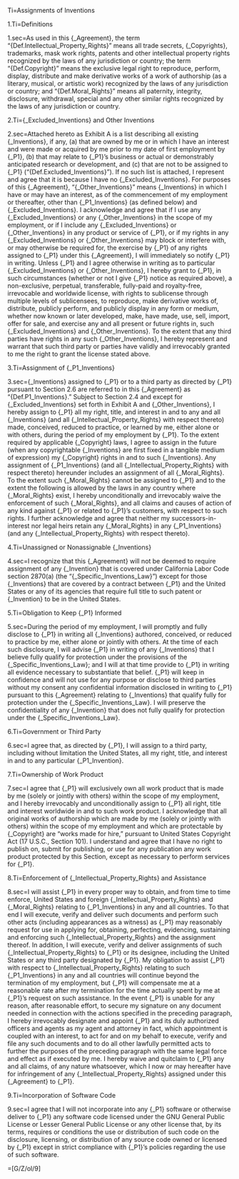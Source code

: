 Ti=Assignments of Inventions

1.Ti=Definitions

1.sec=As used in this {_Agreement}, the term “{Def.Intellectual_Property_Rights}” means all trade secrets, {_Copyrights}, trademarks, mask work rights, patents and other intellectual property rights recognized by the laws of any jurisdiction or country; the term “{Def.Copyright}” means the exclusive legal right to reproduce, perform, display, distribute and make derivative works of a work of authorship (as a literary, musical, or artistic work) recognized by the laws of any jurisdiction or country; and “{Def.Moral_Rights}” means all paternity, integrity, disclosure, withdrawal, special and any other similar rights recognized by the laws of any jurisdiction or country.

2.Ti={_Excluded_Inventions} and Other Inventions

2.sec=Attached hereto as Exhibit A is a list describing all existing {_Inventions}, if any, (a) that are owned by me or in which I have an interest and were made or acquired by me prior to my date of first employment by {_P1}, (b) that may relate to {_P1}’s business or actual or demonstrably anticipated research or development, and (c) that are not to be assigned to {_P1} (“{Def.Excluded_Inventions}”).  If no such list is attached, I represent and agree that it is because I have no {_Excluded_Inventions}.  For purposes of this {_Agreement}, “{_Other_Inventions}” means {_Inventions} in which I have or may have an interest, as of the commencement of my employment or thereafter, other than {_P1_Inventions} (as defined below) and {_Excluded_Inventions}.  I acknowledge and agree that if I use any {_Excluded_Inventions} or any {_Other_Inventions} in the scope of my employment, or if I include any {_Excluded_Inventions} or {_Other_Inventions} in any product or service of {_P1}, or if my rights in any {_Excluded_Inventions} or {_Other_Inventions} may block or interfere with, or may otherwise be required for, the exercise by {_P1} of any rights assigned to {_P1} under this {_Agreement}, I will immediately so notify {_P1} in writing.  Unless {_P1} and I agree otherwise in writing as to particular {_Excluded_Inventions} or {_Other_Inventions}, I hereby grant to {_P1}, in such circumstances (whether or not I give {_P1} notice as required above), a non-exclusive, perpetual, transferable, fully-paid and royalty-free, irrevocable and worldwide license, with rights to sublicense through multiple levels of sublicensees, to reproduce, make derivative works of, distribute, publicly perform, and publicly display in any form or medium, whether now known or later developed, make, have made, use, sell, import, offer for sale, and exercise any and all present or future rights in, such {_Excluded_Inventions} and {_Other_Inventions}.  To the extent that any third parties have rights in any such {_Other_Inventions}, I hereby represent and warrant that such third party or parties have validly and irrevocably granted to me the right to grant the license stated above.

3.Ti=Assignment of {_P1_Inventions}

3.sec={_Inventions} assigned to {_P1} or to a third party as directed by {_P1} pursuant to Section 2.6 are referred to in this {_Agreement} as “{Def.P1_Inventions}.”  Subject to Section 2.4 and except for {_Excluded_Inventions} set forth in Exhibit A and {_Other_Inventions}, I hereby assign to {_P1} all my right, title, and interest in and to any and all {_Inventions} (and all {_Intellectual_Property_Rights} with respect thereto) made, conceived, reduced to practice, or learned by me, either alone or with others, during the period of my employment by {_P1}.  To the extent required by applicable {_Copyright} laws, I agree to assign in the future (when any copyrightable {_Inventions} are first fixed in a tangible medium of expression) my {_Copyright} rights in and to such {_Inventions}.  Any assignment of {_P1_Inventions} (and all {_Intellectual_Property_Rights} with respect thereto) hereunder includes an assignment of all {_Moral_Rights}.  To the extent such {_Moral_Rights} cannot be assigned to {_P1} and to the extent the following is allowed by the laws in any country where {_Moral_Rights} exist, I hereby unconditionally and irrevocably waive the enforcement of such {_Moral_Rights}, and all claims and causes of action of any kind against {_P1} or related to {_P1}’s customers, with respect to such rights.  I further acknowledge and agree that neither my successors-in-interest nor legal heirs retain any {_Moral_Rights} in any {_P1_Inventions} (and any {_Intellectual_Property_Rights} with respect thereto).

4.Ti=Unassigned or Nonassignable {_Inventions}

4.sec=I recognize that this {_Agreement} will not be deemed to require assignment of any {_Invention} that is covered under California Labor Code section 2870(a) (the “{_Specific_Inventions_Law}”) except for those {_Inventions} that are covered by a contract between {_P1} and the United States or any of its agencies that require full title to such patent or {_Invention} to be in the United States.

5.Ti=Obligation to Keep {_P1} Informed

5.sec=During the period of my employment, I will promptly and fully disclose to {_P1} in writing all {_Inventions} authored, conceived, or reduced to practice by me, either alone or jointly with others.  At the time of each such disclosure, I will advise {_P1} in writing of any {_Inventions} that I believe fully qualify for protection under the provisions of the {_Specific_Inventions_Law}; and I will at that time provide to {_P1} in writing all evidence necessary to substantiate that belief.  {_P1} will keep in confidence and will not use for any purpose or disclose to third parties without my consent any confidential information disclosed in writing to {_P1} pursuant to this {_Agreement} relating to {_Inventions} that qualify fully for protection under the {_Specific_Inventions_Law}.  I will preserve the confidentiality of any {_Invention} that does not fully qualify for protection under the {_Specific_Inventions_Law}.

6.Ti=Government or Third Party

6.sec=I agree that, as directed by {_P1}, I will assign to a third party, including without limitation the United States, all my right, title, and interest in and to any particular {_P1_Invention}.  

7.Ti=Ownership of Work Product

7.sec=I agree that {_P1} will exclusively own all work product that is made by me (solely or jointly with others) within the scope of my employment, and I hereby irrevocably and unconditionally assign to {_P1} all right, title and interest worldwide in and to such work product.  I acknowledge that all original works of authorship which are made by me (solely or jointly with others) within the scope of my employment and which are protectable by {_Copyright} are “works made for hire,” pursuant to United States Copyright Act (17 U.S.C., Section 101).  I understand and agree that I have no right to publish on, submit for publishing, or use for any publication any work product protected by this Section, except as necessary to perform services for {_P1}.

8.Ti=Enforcement of {_Intellectual_Property_Rights} and Assistance

8.sec=I will assist {_P1} in every proper way to obtain, and from time to time enforce, United States and foreign {_Intellectual_Property_Rights} and {_Moral_Rights} relating to {_P1_Inventions} in any and all countries.  To that end I will execute, verify and deliver such documents and perform such other acts (including appearances as a witness) as {_P1} may reasonably request for use in applying for, obtaining, perfecting, evidencing, sustaining and enforcing such {_Intellectual_Property_Rights} and the assignment thereof.  In addition, I will execute, verify and deliver assignments of such {_Intellectual_Property_Rights} to {_P1} or its designee, including the United States or any third party designated by {_P1}.  My obligation to assist {_P1} with respect to {_Intellectual_Property_Rights} relating to such {_P1_Inventions} in any and all countries will continue beyond the termination of my employment, but {_P1} will compensate me at a reasonable rate after my termination for the time actually spent by me at {_P1}’s request on such assistance.  In the event {_P1} is unable for any reason, after reasonable effort, to secure my signature on any document needed in connection with the actions specified in the preceding paragraph, I hereby irrevocably designate and appoint {_P1} and its duly authorized officers and agents as my agent and attorney in fact, which appointment is coupled with an interest, to act for and on my behalf to execute, verify and file any such documents and to do all other lawfully permitted acts to further the purposes of the preceding paragraph with the same legal force and effect as if executed by me.  I hereby waive and quitclaim to {_P1} any and all claims, of any nature whatsoever, which I now or may hereafter have for infringement of any {_Intellectual_Property_Rights} assigned under this {_Agreement} to {_P1}.

9.Ti=Incorporation of Software Code

9.sec=I agree that I will not incorporate into any {_P1} software or otherwise deliver to {_P1} any software code licensed under the GNU General Public License or Lesser General Public License or any other license that, by its terms, requires or conditions the use or distribution of such code on the disclosure, licensing, or distribution of any source code owned or licensed by {_P1} except in strict compliance with {_P1}’s policies regarding the use of such software.

=[G/Z/ol/9]
